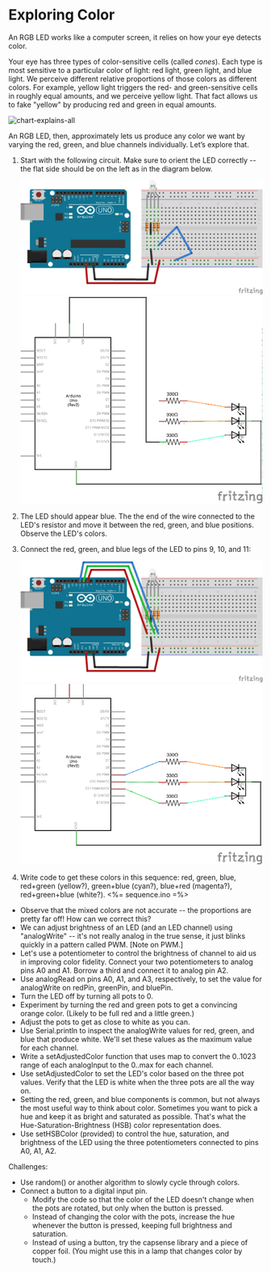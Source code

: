 # Exploring Color

An RGB LED works like a computer screen, it relies on how your eye detects color.

Your eye has three types of color-sensitive cells (called *cones*). Each type is most sensitive to a particular color of light: red light, green light, and blue light. We perceive different relative proportions of those colors as different colors. For example, yellow light triggers the red- and green-sensitive cells in roughly equal amounts, and we perceive yellow light. That fact allows us to fake "yellow" by producing red and green in equal amounts.

![chart-explains-all](color-chart.png)

An RGB LED, then, approximately lets us produce any color we want by varying the red, green, and blue channels individually. Let’s explore that.

1.  Start with the following circuit. Make sure to orient the LED correctly -- the flat side should be on the left as in the diagram below.

    ![just-the-led dim=400wL](img/just-the-led-please.png "Fritzing for RGB LED with sigle component active") ![just-the-led-schematic dim=400wL](img/just-the-led-please-schematic.png "Schematic for RGB LED with sigle component active")

2.  The LED should appear blue. The the end of the wire connected to the LED's resistor and move it between the red, green, and blue positions. Observe the LED's colors.

3.  Connect the red, green, and blue legs of the LED to pins 9, 10, and 11:

    ![legs-connected-to-pins dim=400wL](img/legs-connected-to-pins.png "Fritzing for RGB LED on pins 9, 10, 11") ![legs-connected-to-pins dim=400wL](img/legs-connected-to-pins-schematic.png "Schematic for RGB LED on pins 9, 10, 11")

4.  Write code to get these colors in this sequence: red, green, blue, red+green (yellow?), green+blue (cyan?), blue+red (magenta?), red+green+blue (white?).
    <%= sequence.ino =%>
* Observe that the mixed colors are not accurate -- the proportions are pretty far off! How can we correct this?
* We can adjust brightness of an LED (and an LED channel) using "analogWrite" -- it's not really analog in the true sense, it just blinks quickly in a pattern called PWM. [Note on PWM.]
* Let's use a potentiometer to control the brightness of channel to aid us in improving color fidelity. Connect your two potentiometers to analog pins A0 and A1. Borrow a third and connect it to analog pin A2.
* Use analogRead on pins A0, A1, and A3, respectively, to set the value for analogWrite on redPin, greenPin, and bluePin.
* Turn the LED off by turning all pots to 0.
* Experiment by turning the red and green pots to get a convincing orange color. (Likely to be full red and a little green.)
* Adjust the pots to get as close to white as you can.
* Use Serial.println to inspect the analogWrite values for red, green, and blue that produce white. We'll set these values as the maximum value for each channel.
* Write a setAdjustedColor function that uses map to convert the 0..1023 range of each analogInput to the 0..max for each channel.
* Use setAdjustedColor to set the LED's color based on the three pot values. Verify that the LED is white when the three pots are all the way on.
* Setting the red, green, and blue components is common, but not always the most useful way to think about color. Sometimes you want to pick a hue and keep it as bright and saturated as possible. That's what the Hue-Saturation-Brightness (HSB) color representation does.
* Use setHSBColor (provided) to control the hue, saturation, and brightness of the LED using the three potentiometers connected to pins A0, A1, A2.

Challenges:
* Use random() or another algorithm to slowly cycle through colors.
* Connect a button to a digital input pin. 
  * Modify the code so that the color of the LED doesn't change when the pots are rotated, but only when the button is pressed.
  * Instead of changing the color with the pots, increase the hue whenever the button is pressed, keeping full brightness and saturation. 
  * Instead of using a button, try the capsense library and a piece of copper foil. (You might use this in a lamp that changes color by touch.)

